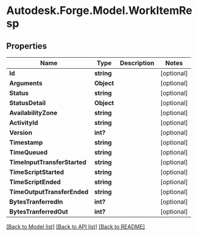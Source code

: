 # Autodesk.Forge.Model.WorkItemResp
## Properties

Name | Type | Description | Notes
------------ | ------------- | ------------- | -------------
**Id** | **string** |  | [optional] 
**Arguments** | **Object** |  | [optional] 
**Status** | **string** |  | [optional] 
**StatusDetail** | **Object** |  | [optional] 
**AvailabilityZone** | **string** |  | [optional] 
**ActivityId** | **string** |  | [optional] 
**Version** | **int?** |  | [optional] 
**Timestamp** | **string** |  | [optional] 
**TimeQueued** | **string** |  | [optional] 
**TimeInputTransferStarted** | **string** |  | [optional] 
**TimeScriptStarted** | **string** |  | [optional] 
**TimeScriptEnded** | **string** |  | [optional] 
**TimeOutputTransferEnded** | **string** |  | [optional] 
**BytesTranferredIn** | **int?** |  | [optional] 
**BytesTranferredOut** | **int?** |  | [optional] 

[[Back to Model list]](../README.md#documentation-for-models) [[Back to API list]](../README.md#documentation-for-api-endpoints) [[Back to README]](../README.md)

